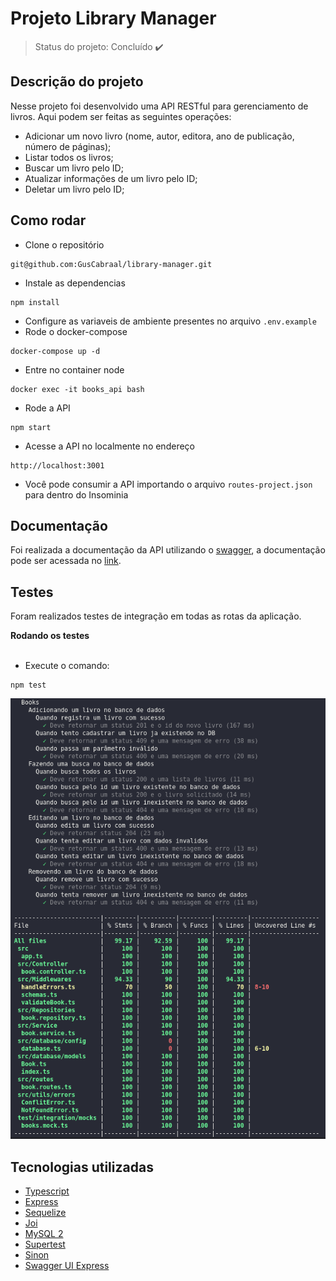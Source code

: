 # Projeto Library Manager

> Status do projeto: Concluído :heavy_check_mark:

## Descrição do projeto

Nesse projeto foi desenvolvido uma API RESTful para gerenciamento de livros. Aqui podem ser feitas as seguintes operações:

- Adicionar um novo livro (nome, autor, editora, ano de publicação, número de páginas);
- Listar todos os livros;
- Buscar um livro pelo ID;
- Atualizar informações de um livro pelo ID;
- Deletar um livro pelo ID;

## Como rodar

- Clone o repositório 
```
git@github.com:GusCabraal/library-manager.git
```
- Instale as dependencias 
```
npm install
```
- Configure as variaveis de ambiente presentes no arquivo `.env.example`
- Rode o docker-compose
```
docker-compose up -d
```
- Entre no container node
```
docker exec -it books_api bash
```
- Rode a API
```
npm start
```
- Acesse a API no localmente no endereço 
```
http://localhost:3001
```
- Você pode consumir a API importando o arquivo `routes-project.json` para dentro do Insominia

## Documentação

Foi realizada a documentação da API utilizando o [swagger](https://swagger.io/), a documentação pode ser acessada no [link](https://library-manager-production.up.railway.app/api-docs).


## Testes
Foram realizados testes de integração em todas as rotas da aplicação.

<summary><strong> Rodando os testes </strong></summary><br />

- Execute o comando:
 ```
 npm test
 ```

![cobertura_de_testes](testes.png)



## Tecnologias utilizadas

- [Typescript](https://www.typescriptlang.org/)
- [Express](http://expressjs.com/)
- [Sequelize](https://sequelize.org/docs/v6/)
- [Joi](https://www.npmjs.com/package/joi)
- [MySQL 2](https://www.npmjs.com/package/mysql2)
- [Supertest](https://www.npmjs.com/package/supertest)
- [Sinon](https://www.npmjs.com/package/sinon)
- [Swagger UI Express](https://www.npmjs.com/package/swagger-ui-express)
